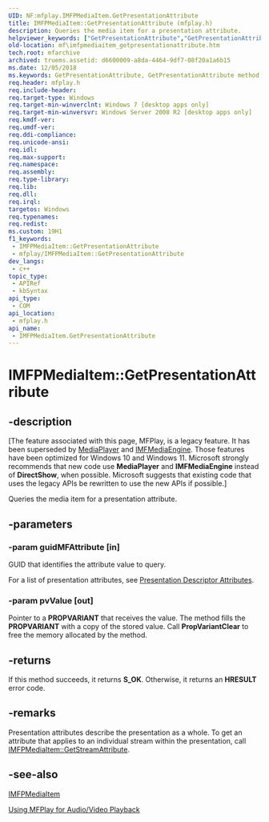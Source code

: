 ```yaml
---
UID: NF:mfplay.IMFPMediaItem.GetPresentationAttribute
title: IMFPMediaItem::GetPresentationAttribute (mfplay.h)
description: Queries the media item for a presentation attribute.
helpviewer_keywords: ["GetPresentationAttribute","GetPresentationAttribute method [Media Foundation]","GetPresentationAttribute method [Media Foundation]","IMFPMediaItem interface","IMFPMediaItem interface [Media Foundation]","GetPresentationAttribute method","IMFPMediaItem.GetPresentationAttribute","IMFPMediaItem::GetPresentationAttribute","mf.imfpmediaitem_getpresentationattribute","mfplay/IMFPMediaItem::GetPresentationAttribute"]
old-location: mf\imfpmediaitem_getpresentationattribute.htm
tech.root: mfarchive
archived: truems.assetid: d6600009-a8da-4464-9df7-08f20a1a6b15
ms.date: 12/05/2018
ms.keywords: GetPresentationAttribute, GetPresentationAttribute method [Media Foundation], GetPresentationAttribute method [Media Foundation],IMFPMediaItem interface, IMFPMediaItem interface [Media Foundation],GetPresentationAttribute method, IMFPMediaItem.GetPresentationAttribute, IMFPMediaItem::GetPresentationAttribute, mf.imfpmediaitem_getpresentationattribute, mfplay/IMFPMediaItem::GetPresentationAttribute
req.header: mfplay.h
req.include-header: 
req.target-type: Windows
req.target-min-winverclnt: Windows 7 [desktop apps only]
req.target-min-winversvr: Windows Server 2008 R2 [desktop apps only]
req.kmdf-ver: 
req.umdf-ver: 
req.ddi-compliance: 
req.unicode-ansi: 
req.idl: 
req.max-support: 
req.namespace: 
req.assembly: 
req.type-library: 
req.lib: 
req.dll: 
req.irql: 
targetos: Windows
req.typenames: 
req.redist: 
ms.custom: 19H1
f1_keywords:
 - IMFPMediaItem::GetPresentationAttribute
 - mfplay/IMFPMediaItem::GetPresentationAttribute
dev_langs:
 - c++
topic_type:
 - APIRef
 - kbSyntax
api_type:
 - COM
api_location:
 - mfplay.h
api_name:
 - IMFPMediaItem.GetPresentationAttribute
---
```


# IMFPMediaItem::GetPresentationAttribute


## -description

\[The feature associated with this page, MFPlay, is a legacy feature. It has been superseded by [MediaPlayer](/uwp/api/Windows.Media.Playback.MediaPlayer) and  [IMFMediaEngine](/windows/win32/api/mfmediaengine/nn-mfmediaengine-imfmediaengine). Those features have been optimized for Windows 10 and Windows 11. Microsoft strongly recommends that new code use **MediaPlayer** and **IMFMediaEngine** instead of **DirectShow**, when possible. Microsoft suggests that existing code that uses the legacy APIs be rewritten to use the new APIs if possible.\]


Queries the media item for a presentation attribute.

## -parameters

### -param guidMFAttribute [in]

GUID that identifies the attribute value to query.

For a list of presentation attributes, see <a href="/windows/desktop/medfound/presentation-descriptor-attributes">Presentation Descriptor Attributes</a>.

### -param pvValue [out]

Pointer to a <b>PROPVARIANT</b> that receives the value. The method fills the <b>PROPVARIANT</b> with a copy of the stored value. Call <b>PropVariantClear</b> to free the memory allocated by the method.

## -returns

If this method succeeds, it returns <b>S_OK</b>. Otherwise, it returns an <b>HRESULT</b> error code.

## -remarks

Presentation attributes describe the presentation as a whole. To get an attribute that applies to an individual stream within the presentation, call <a href="/windows/desktop/api/mfplay/nf-mfplay-imfpmediaitem-getstreamattribute">IMFPMediaItem::GetStreamAttribute</a>.

## -see-also

<a href="/windows/desktop/api/mfplay/nn-mfplay-imfpmediaitem">IMFPMediaItem</a>



<a href="/windows/desktop/medfound/using-mfplay-for-audio-video-playback">Using MFPlay for Audio/Video Playback</a>